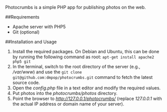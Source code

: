 Photocrumbs is a simple PHP app for publishing photos on the web.

##Requirements

* Apache server with PHP5
* Git (optional)

##Installation and Usage

1. Install the required packages. On Debian and Ubuntu, this can be done by running the following command as root: `apt-get install apache2 php5 git`
2. In the terminal, switch to the root directory of the server (e.g., */var/www*) and use the `git clone git@github.com:dmpop/photocrumbs.git` command to fetch the latest source code.
3. Open the *config.php* file in a text editor and modify the required values.
4. Put photos into the *photocrumbs/photos* directory.
5. Point the browser to *http://127.0.0.1/photocrumbs/* (replace *127.0.0.1* with the actual IP address or domain name of your server).

